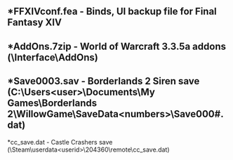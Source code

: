 *FFXIVconf.fea - Binds, UI backup file for Final Fantasy XIV
-
*AddOns.7zip - World of Warcraft 3.3.5a addons (<WoW install directory>\Interface\AddOns)
-
*Save0003.sav - Borderlands 2 Siren save (C:\Users\<user>\Documents\My Games\Borderlands 2\WillowGame\SaveData\<numbers>\Save000#.dat)
-
*cc_save.dat - Castle Crashers save (<steam install directory>\Steam\userdata\<userid>\204360\remote\cc_save.dat)